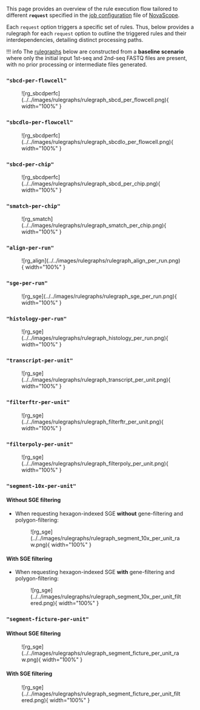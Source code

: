 This page provides an overview of the rule execution flow tailored to different **`request`** specified in the [job configuration](../../basic_usage/job_config.md) file of [NovaScope](https://seqscope.github.io/NovaScope/). 

Each `request` option triggers a specific set of rules. Thus, below provides a rulegraph for each `request` option to outline the triggered rules and their interdependencies, detailing distinct processing paths.

!!! info
    The [rulegraphs](./core_concepts.md#rulegraph) below are constructed from a **baseline scenario** where only the initial input 1st-seq and 2nd-seq FASTQ files are present, with no prior processing or intermediate files generated.

### `"sbcd-per-flowcell"`

<figure markdown="span">
![rg_sbcdperfc](../../images/rulegraphs/rulegraph_sbcd_per_flowcell.png){ width="100%" }
</figure>

### `"sbcdlo-per-flowcell"`

<figure markdown="span">
![rg_sbcdperfc](../../images/rulegraphs/rulegraph_sbcdlo_per_flowcell.png){ width="100%" }
</figure>


### `"sbcd-per-chip"`

<figure markdown="span">
![rg_sbcdperfc](../../images/rulegraphs/rulegraph_sbcd_per_chip.png){ width="100%" }
</figure>

### `"smatch-per-chip"`

<figure markdown="span">
![rg_smatch](../../images/rulegraphs/rulegraph_smatch_per_chip.png){ width="100%" }
</figure>

### `"align-per-run"`

<figure markdown="span">
![rg_align](../../images/rulegraphs/rulegraph_align_per_run.png){ width="100%" }
</figure>

### `"sge-per-run"`

<figure markdown="span">
![rg_sge](../../images/rulegraphs/rulegraph_sge_per_run.png){ width="100%" }
</figure>

### `"histology-per-run"`

<figure markdown="span">
![rg_sge](../../images/rulegraphs/rulegraph_histology_per_run.png){ width="100%" }
</figure>

### `"transcript-per-unit"`

<figure markdown="span">
![rg_sge](../../images/rulegraphs/rulegraph_transcript_per_unit.png){ width="100%" }
</figure>

### `"filterftr-per-unit"`

<figure markdown="span">
![rg_sge](../../images/rulegraphs/rulegraph_filterftr_per_unit.png){ width="100%" }
</figure>

### `"filterpoly-per-unit"`

<figure markdown="span">
![rg_sge](../../images/rulegraphs/rulegraph_filterpoly_per_unit.png){ width="100%" }
</figure>

### `"segment-10x-per-unit"`
#### Without SGE filtering
* When requesting hexagon-indexed SGE **without** gene-filtering and polygon-filtering:
    <figure markdown="span">
    ![rg_sge](../../images/rulegraphs/rulegraph_segment_10x_per_unit_raw.png){ width="100%" }
    </figure>

#### With SGE filtering
* When requesting hexagon-indexed SGE **with** gene-filtering and polygon-filtering:
    <figure markdown="span">
    ![rg_sge](../../images/rulegraphs/rulegraph_segment_10x_per_unit_filtered.png){ width="100%" }
    </figure>


### `"segment-ficture-per-unit"`
#### Without SGE filtering
<figure markdown="span">
![rg_sge](../../images/rulegraphs/rulegraph_segment_ficture_per_unit_raw.png){ width="100%" }
</figure>

#### With SGE filtering
<figure markdown="span">
![rg_sge](../../images/rulegraphs/rulegraph_segment_ficture_per_unit_filtered.png){ width="100%" }
</figure>
